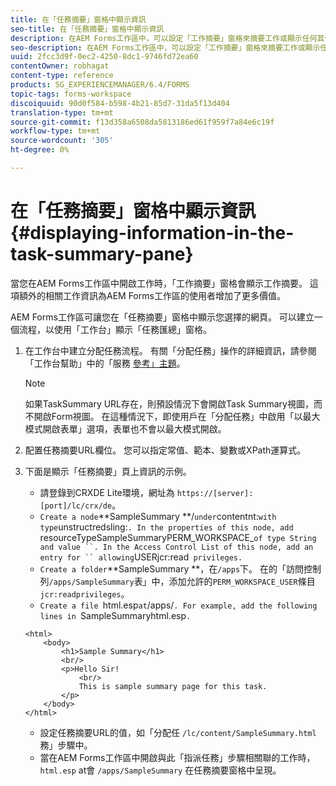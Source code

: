 ```yaml
---
title: 在「任務摘要」窗格中顯示資訊
seo-title: 在「任務摘要」窗格中顯示資訊
description: 在AEM Forms工作區中，可以設定「工作摘要」窗格來摘要工作或顯示任何其他網頁。
seo-description: 在AEM Forms工作區中，可以設定「工作摘要」窗格來摘要工作或顯示任何其他網頁。
uuid: 2fcc3d9f-0ec2-4250-8dc1-9746fd72ea60
contentOwner: robhagat
content-type: reference
products: SG_EXPERIENCEMANAGER/6.4/FORMS
topic-tags: forms-workspace
discoiquuid: 90d0f584-b598-4b21-85d7-31da5f13d404
translation-type: tm+mt
source-git-commit: f13d358a6508da5813186ed61f959f7a84e6c19f
workflow-type: tm+mt
source-wordcount: '305'
ht-degree: 0%

---
```



# 在「任務摘要」窗格中顯示資訊 {#displaying-information-in-the-task-summary-pane}

當您在AEM Forms工作區中開啟工作時，「工作摘要」窗格會顯示工作摘要。 這項額外的相關工作資訊為AEM Forms工作區的使用者增加了更多價值。

AEM Forms工作區可讓您在「任務摘要」窗格中顯示您選擇的網頁。 可以建立一個流程，以使用「工作台」顯示「任務匯總」窗格。

1. 在工作台中建立分配任務流程。 有關「分配任務」操作的詳細資訊，請參閱「工作台幫助」中的「服務 [參考」主題](https://help.adobe.com/en_US/AEMForms/6.1/WorkbenchHelp/)。

   >[!NOTE]
   >
   >如果TaskSummary URL存在，則預設情況下會開啟Task Summary視圖，而不開啟Form視圖。 在這種情況下，即使用戶在「分配任務」中啟用「以最大模式開啟表單」選項，表單也不會以最大模式開啟。

1. 配置任務摘要URL欄位。 您可以指定常值、範本、變數或XPath運算式。
1. 下面是顯示「任務摘要」頁上資訊的示例。

   * 請登錄到CRXDE Lite環境，網址為 `https://[server]:[port]/lc/crx/de`。
   * `Create a node`**SampleSummary **/` under `contentnt:` with type `unstructredsling:`. In the properties of this node, add `resourceTypeSampleSummaryPERM_WORKSPACE_` of type String and value ``. In the Access Control List of this node, add an entry for `` allowing `USERjcr:read` privileges.`
   * `Create a folder`**SampleSummary **，在`/apps`下。 在的「訪問控制列`/apps/SampleSummary`表」中，添加允許的`PERM_WORKSPACE_USER`條目`jcr:readprivileges`。
   * `Create a file `html.esp` at `/apps/`. For example, add the following lines in `SampleSummaryhtml.esp`.`

   ```
   <html>
       <body>
           <h1>Sample Summary</h1>
           <br/>
           <p>Hello Sir!
               <br/>
               This is sample summary page for this task.
           </p>
       </body>
   </html>
   ```

   * 設定任務摘要URL的值，如「分配任 `/lc/content/SampleSummary.html` 務」步驟中。
   * 當在AEM Forms工作區中開啟與此「指派任務」步驟相關聯的工作時， `html.esp` at會 `/apps/SampleSummary` 在任務摘要窗格中呈現。
